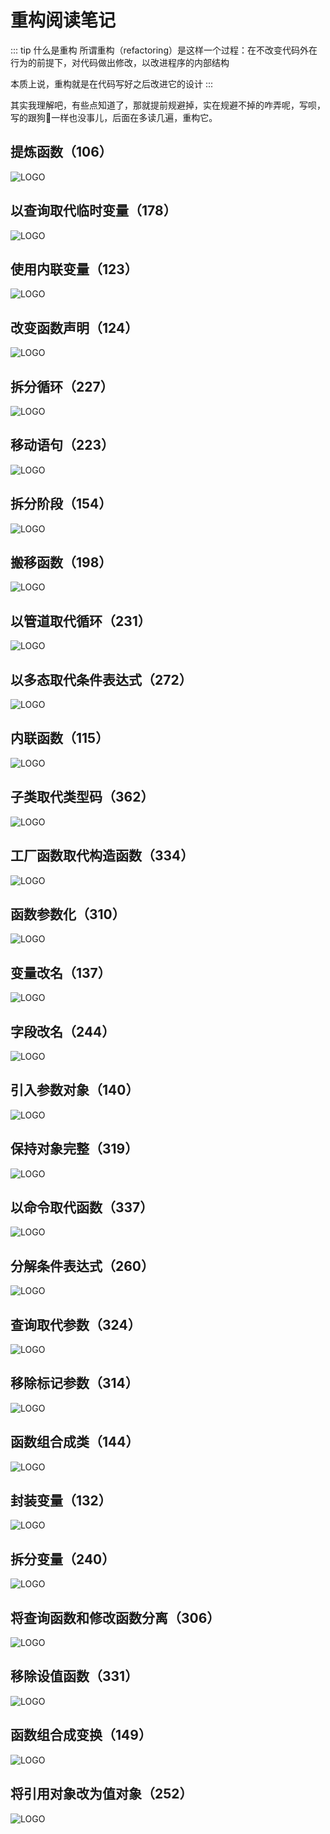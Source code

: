 # 重构阅读笔记


::: tip 什么是重构
所谓重构（refactoring）是这样一个过程：在不改变代码外在行为的前提下，对代码做出修改，以改进程序的内部结构

本质上说，重构就是在代码写好之后改进它的设计
:::



其实我理解吧，有些点知道了，那就提前规避掉，实在规避不掉的咋弄呢，写呗，写的跟狗💩一样也没事儿，后面在多读几遍，重构它。

## 提炼函数（106）

![LOGO](/public/image/refactoring/ExtractFunction.png)

## 以查询取代临时变量（178）

![LOGO](/public/image/refactoring/ReplaceTempWithQuery.png)

## 使用内联变量（123）

![LOGO](/public/image/refactoring/InlineVariable.png)

## 改变函数声明（124）

![LOGO](/public/image/refactoring/ChangeFunctionDeclaration.png)

## 拆分循环（227）

![LOGO](/public/image/refactoring/SplitLoop.png)

## 移动语句（223）

![LOGO](/public/image/refactoring/SlideStatements.png)

## 拆分阶段（154）

![LOGO](/public/image/refactoring/SplitPhase.png)

## 搬移函数（198）

![LOGO](/public/image/refactoring/MoveFucntion.png)

## 以管道取代循环（231）

![LOGO](/public/image/refactoring/ReplaceLoopWithPipeline.png)


## 以多态取代条件表达式（272）

![LOGO](/public/image/refactoring/ReplaceConditionalWithPolymorphism.png)


## 内联函数（115）

![LOGO](/public/image/refactoring/InlineFunction.png)


## 子类取代类型码（362）


![LOGO](/public/image/refactoring/ReplaceTypeCodeWithSubclasses.png)


## 工厂函数取代构造函数（334）

![LOGO](/public/image/refactoring/ReplaceConstructorWithFactoryFunction.png)

## 函数参数化（310）

![LOGO](/public/image/refactoring/ParameterizeFunction.png)

## 变量改名（137）

![LOGO](/public/image/refactoring/RenameVariable.png)


## 字段改名（244）

![LOGO](/public/image/refactoring/RenameField.png)

## 引入参数对象（140）

![LOGO](/public/image/refactoring/IntroduceParameterObject.png)


## 保持对象完整（319）

![LOGO](/public/image/refactoring/PreserveWholeObject.png)

## 以命令取代函数（337）

![LOGO](/public/image/refactoring/ReplaceFunctionWithCommand.png)

## 分解条件表达式（260）

![LOGO](/public/image/refactoring/DecomposeConditional.png)

## 查询取代参数（324）

![LOGO](/public/image/refactoring/ReplaceParameterWithQuery.png)


## 移除标记参数（314）

![LOGO](/public/image/refactoring/RemoveFlagArgument.png)


## 函数组合成类（144）

![LOGO](/public/image/refactoring/CombineFunctionsIntoClass.png)


## 封装变量（132）

![LOGO](/public/image/refactoring/EncapsulateVariable.png)


## 拆分变量（240）

![LOGO](/public/image/refactoring/SplitVariable.png)


## 将查询函数和修改函数分离（306）

![LOGO](/public/image/refactoring/SeparateQueryFromModifier.png)


## 移除设值函数（331）

![LOGO](/public/image/refactoring/RemoveSettingMethod.png)

## 函数组合成变换（149）

![LOGO](/public/image/refactoring/CombineFunctionsIntoTransform.png)

## 将引用对象改为值对象（252）

![LOGO](/public/image/refactoring/ChangeReferenceToValue.png)
